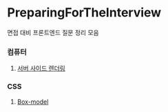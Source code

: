 # PreparingForTheInterview
면접 대비 프론트엔드 질문 정리 모음


### 컴퓨터
1. [서버 사이드 렌더링](https://github.com/happyKale/PreparingForTheInterview/blob/main/computer/%EC%84%9C%EB%B2%84%EC%82%AC%EC%9D%B4%EB%93%9C%20%EB%A0%8C%EB%8D%94%EB%A7%81.md)


### CSS
1. [Box-model](https://github.com/happyKale/PreparingForTheInterview/blob/main/css/Box-model.md)
